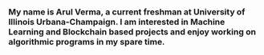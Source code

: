 ### My name is Arul Verma, a current freshman at University of Illinois Urbana-Champaign. I am interested in Machine Learning and Blockchain based projects and enjoy working on algorithmic programs in my spare time. 



<!--
**arulverma/arulverma** is a ✨ _special_ ✨ repository because its `README.md` (this file) appears on your GitHub profile.

Here are some ideas to get you started:

- 🔭 I’m currently working on ...
- 🌱 I’m currently learning ...
- 👯 I’m looking to collaborate on ...
- 🤔 I’m looking for help with ...
- 💬 Ask me about ...
- 📫 How to reach me: ...
- 😄 Pronouns: ...
- ⚡ Fun fact: ...
-->
